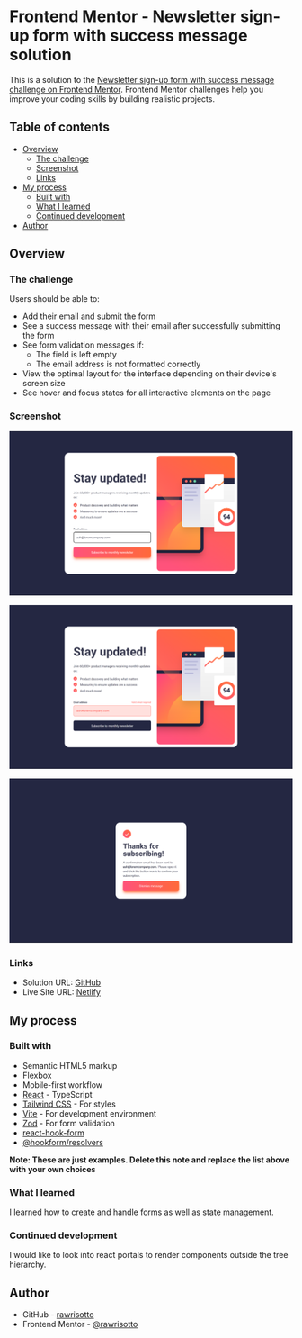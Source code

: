 # Frontend Mentor - Newsletter sign-up form with success message solution

This is a solution to the [Newsletter sign-up form with success message challenge on Frontend Mentor](https://www.frontendmentor.io/challenges/newsletter-signup-form-with-success-message-3FC1AZbNrv). Frontend Mentor challenges help you improve your coding skills by building realistic projects. 

## Table of contents

- [Overview](#overview)
  - [The challenge](#the-challenge)
  - [Screenshot](#screenshot)
  - [Links](#links)
- [My process](#my-process)
  - [Built with](#built-with)
  - [What I learned](#what-i-learned)
  - [Continued development](#continued-development)
- [Author](#author)

## Overview

### The challenge

Users should be able to:

- Add their email and submit the form
- See a success message with their email after successfully submitting the form
- See form validation messages if:
  - The field is left empty
  - The email address is not formatted correctly
- View the optimal layout for the interface depending on their device's screen size
- See hover and focus states for all interactive elements on the page

### Screenshot

![solution](./design/solution.png)

![solution-error](./design/solution-error.png)

![solution-success](./design/solution-success.png)

### Links

- Solution URL: [GitHub](https://github.com/rawrisotto/newsletter)
- Live Site URL: [Netlify](https://rainbow-hummingbird-9c0652.netlify.app/)

## My process

### Built with

- Semantic HTML5 markup
- Flexbox
- Mobile-first workflow
- [React](https://reactjs.org/) - TypeScript
- [Tailwind CSS](https://styled-components.com/) - For styles
- [Vite](https://vitejs.dev/) - For development environment
- [Zod](https://zod.dev/) - For form validation
- [react-hook-form](https://react-hook-form.com/)
- [@hookform/resolvers](https://www.npmjs.com/package/@hookform/resolvers/v/1.3.7)

**Note: These are just examples. Delete this note and replace the list above with your own choices**

### What I learned

I learned how to create and handle forms as well as state management.

### Continued development

I would like to look into react portals to render components outside the tree hierarchy.

## Author

- GitHub - [rawrisotto](https://github.com/rawrisotto)
- Frontend Mentor - [@rawrisotto](https://www.frontendmentor.io/profile/rawrisotto)
